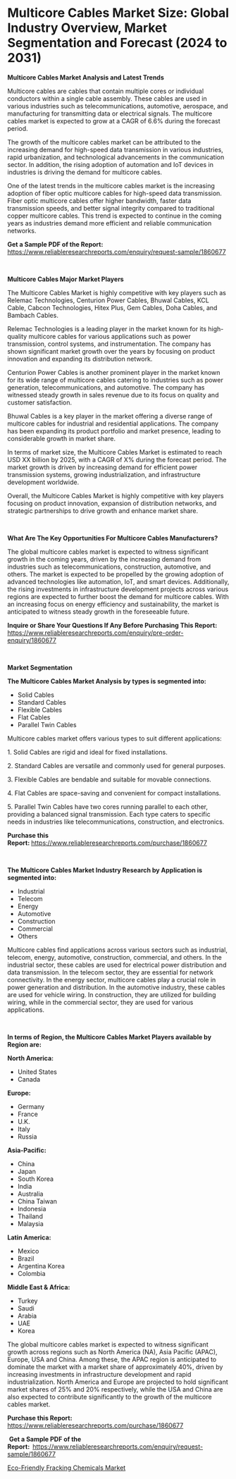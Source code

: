 <p><h1>Multicore Cables Market Size: Global Industry Overview, Market Segmentation and Forecast (2024 to 2031)</h1></p><p><strong>Multicore Cables Market Analysis and Latest Trends</strong></p>
<p><p>Multicore cables are cables that contain multiple cores or individual conductors within a single cable assembly. These cables are used in various industries such as telecommunications, automotive, aerospace, and manufacturing for transmitting data or electrical signals. The multicore cables market is expected to grow at a CAGR of 6.6% during the forecast period.</p><p>The growth of the multicore cables market can be attributed to the increasing demand for high-speed data transmission in various industries, rapid urbanization, and technological advancements in the communication sector. In addition, the rising adoption of automation and IoT devices in industries is driving the demand for multicore cables. </p><p>One of the latest trends in the multicore cables market is the increasing adoption of fiber optic multicore cables for high-speed data transmission. Fiber optic multicore cables offer higher bandwidth, faster data transmission speeds, and better signal integrity compared to traditional copper multicore cables. This trend is expected to continue in the coming years as industries demand more efficient and reliable communication networks.</p></p>
<p><strong>Get a Sample PDF of the Report:&nbsp;</strong> <a href="https://www.reliableresearchreports.com/enquiry/request-sample/1860677">https://www.reliableresearchreports.com/enquiry/request-sample/1860677</a></p>
<p>&nbsp;</p>
<p><strong>Multicore Cables Major Market Players</strong></p>
<p><p>The Multicore Cables Market is highly competitive with key players such as Relemac Technologies, Centurion Power Cables, Bhuwal Cables, KCL Cable, Cabcon Technologies, Hitex Plus, Gem Cables, Doha Cables, and Bambach Cables.</p><p>Relemac Technologies is a leading player in the market known for its high-quality multicore cables for various applications such as power transmission, control systems, and instrumentation. The company has shown significant market growth over the years by focusing on product innovation and expanding its distribution network.</p><p>Centurion Power Cables is another prominent player in the market known for its wide range of multicore cables catering to industries such as power generation, telecommunications, and automotive. The company has witnessed steady growth in sales revenue due to its focus on quality and customer satisfaction.</p><p>Bhuwal Cables is a key player in the market offering a diverse range of multicore cables for industrial and residential applications. The company has been expanding its product portfolio and market presence, leading to considerable growth in market share.</p><p>In terms of market size, the Multicore Cables Market is estimated to reach USD XX billion by 2025, with a CAGR of X% during the forecast period. The market growth is driven by increasing demand for efficient power transmission systems, growing industrialization, and infrastructure development worldwide.</p><p>Overall, the Multicore Cables Market is highly competitive with key players focusing on product innovation, expansion of distribution networks, and strategic partnerships to drive growth and enhance market share.</p></p>
<p>&nbsp;</p>
<p><strong>What Are The Key Opportunities For Multicore Cables Manufacturers?</strong></p>
<p><p>The global multicore cables market is expected to witness significant growth in the coming years, driven by the increasing demand from industries such as telecommunications, construction, automotive, and others. The market is expected to be propelled by the growing adoption of advanced technologies like automation, IoT, and smart devices. Additionally, the rising investments in infrastructure development projects across various regions are expected to further boost the demand for multicore cables. With an increasing focus on energy efficiency and sustainability, the market is anticipated to witness steady growth in the foreseeable future.</p></p>
<p><strong>Inquire or Share Your Questions If Any Before Purchasing This Report:</strong> <a href="https://www.reliableresearchreports.com/enquiry/pre-order-enquiry/1860677">https://www.reliableresearchreports.com/enquiry/pre-order-enquiry/1860677</a></p>
<p>&nbsp;</p>
<p><strong>Market Segmentation</strong></p>
<p><strong>The Multicore Cables Market Analysis by types is segmented into:</strong></p>
<p><ul><li>Solid Cables</li><li>Standard Cables</li><li>Flexible Cables</li><li>Flat Cables</li><li>Parallel Twin Cables</li></ul></p>
<p><p>Multicore cables market offers various types to suit different applications: </p><p>1. Solid Cables are rigid and ideal for fixed installations.</p><p>2. Standard Cables are versatile and commonly used for general purposes.</p><p>3. Flexible Cables are bendable and suitable for movable connections.</p><p>4. Flat Cables are space-saving and convenient for compact installations.</p><p>5. Parallel Twin Cables have two cores running parallel to each other, providing a balanced signal transmission. Each type caters to specific needs in industries like telecommunications, construction, and electronics.</p></p>
<p><strong>Purchase this Report:&nbsp;</strong><a href="https://www.reliableresearchreports.com/purchase/1860677">https://www.reliableresearchreports.com/purchase/1860677</a></p>
<p>&nbsp;</p>
<p><strong>The Multicore Cables Market Industry Research by Application is segmented into:</strong></p>
<p><ul><li>Industrial</li><li>Telecom</li><li>Energy</li><li>Automotive</li><li>Construction</li><li>Commercial</li><li>Others</li></ul></p>
<p><p>Multicore cables find applications across various sectors such as industrial, telecom, energy, automotive, construction, commercial, and others. In the industrial sector, these cables are used for electrical power distribution and data transmission. In the telecom sector, they are essential for network connectivity. In the energy sector, multicore cables play a crucial role in power generation and distribution. In the automotive industry, these cables are used for vehicle wiring. In construction, they are utilized for building wiring, while in the commercial sector, they are used for various applications.</p></p>
<p>&nbsp;</p>
<p><strong>In terms of Region, the Multicore Cables Market Players available by Region are:</strong></p>
<p>
    <p> <strong> North America: </strong>
        <ul>
            <li>United States</li>
            <li>Canada</li>
        </ul>
        </p> 
    <p> <strong> Europe: </strong>
        <ul>
            <li>Germany</li>
            <li>France</li>
            <li>U.K.</li>
            <li>Italy</li>
            <li>Russia</li>
        </ul>
        </p> 
    <p> <strong> Asia-Pacific: </strong>
        <ul>
            <li>China</li>
            <li>Japan</li>
            <li>South Korea</li>
            <li>India</li>
            <li>Australia</li>
            <li>China Taiwan</li>
            <li>Indonesia</li>
            <li>Thailand</li>
            <li>Malaysia</li>
        </ul>
        </p> 
    <p> <strong> Latin America: </strong>
        <ul>
            <li>Mexico</li>
            <li>Brazil</li>
            <li>Argentina Korea</li>
            <li>Colombia</li>
        </ul>
        </p> 
    <p> <strong> Middle East & Africa: </strong>
        <ul>
            <li>Turkey</li>
            <li>Saudi</li>
            <li>Arabia</li>
            <li>UAE</li>
            <li>Korea</li>
        </ul>
    </p>
    </p>
<p><p>The global multicore cables market is expected to witness significant growth across regions such as North America (NA), Asia Pacific (APAC), Europe, USA and China. Among these, the APAC region is anticipated to dominate the market with a market share of approximately 40%, driven by increasing investments in infrastructure development and rapid industrialization. North America and Europe are projected to hold significant market shares of 25% and 20% respectively, while the USA and China are also expected to contribute significantly to the growth of the multicore cables market.</p></p>
<p><strong>Purchase this Report: </strong><a href="https://www.reliableresearchreports.com/purchase/1860677">https://www.reliableresearchreports.com/purchase/1860677</a></p>
<p>&nbsp;<strong>Get a Sample PDF of the Report:&nbsp;&nbsp;</strong><a href="https://www.reliableresearchreports.com/enquiry/request-sample/1860677">https://www.reliableresearchreports.com/enquiry/request-sample/1860677</a></p>
<p><strong></strong></p>
<p><p><a href="https://sulfuric-clavicle-d39.notion.site/Eco-Friendly-Fracking-Chemicals-Market-Size-Evaluating-its-Market-Trends-Growth-and-Projections-2-07063eee0d8e4dae8674955ed4bffd98">Eco-Friendly Fracking Chemicals Market</a></p></p>
